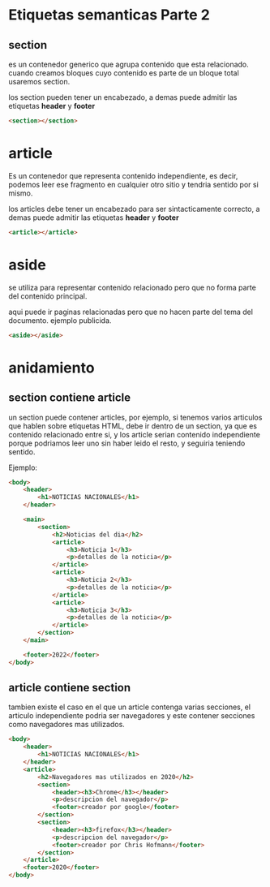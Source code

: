 # Etiquetas semanticas Parte 2

## section

es un contenedor generico que agrupa contenido que esta relacionado. cuando creamos bloques cuyo contenido es parte de un bloque total usaremos section.

los section pueden tener un encabezado, a demas puede admitir las etiquetas **header** y **footer**

```HTML
<section></section>
```

# article
Es un contenedor que representa contenido independiente, es decir, podemos leer ese fragmento en cualquier otro sitio y tendria sentido por si mismo.

los articles debe tener un encabezado para ser sintacticamente correcto, a demas puede admitir las etiquetas **header** y **footer**
```HTML
<article></article>
```
# aside
se utiliza para representar contenido relacionado pero que no forma parte del contenido principal.

aqui puede ir paginas relacionadas pero que no hacen parte del tema del documento. ejemplo publicida. 
```HTML
<aside></aside>
```
# anidamiento

## section contiene article

un section puede contener articles, por ejemplo, si tenemos varios articulos que hablen sobre etiquetas HTML, debe ir dentro de un section, ya que es contenido relacionado entre si, y los article serian contenido independiente porque podriamos leer uno sin haber leido el resto, y seguiria teniendo sentido.

Ejemplo:

```HTML
<body>
    <header>
        <h1>NOTICIAS NACIONALES</h1>
    </header>

    <main>
        <section>
            <h2>Noticias del dia</h2>
            <article>
                <h3>Noticia 1</h3>
                <p>detalles de la noticia</p>
            </article>
            <article>
                <h3>Noticia 2</h3>
                <p>detalles de la noticia</p>
            </article>
            <article>
                <h3>Noticia 3</h3>
                <p>detalles de la noticia</p>
            </article>
        </section>
    </main>

    <footer>2022</footer>
</body>
```
## article contiene section

tambien existe el caso en el que un article contenga varias secciones, el articulo independiente podria ser navegadores y este contener secciones como navegadores mas utilizados. 

```HTML
<body>
    <header>
        <h1>NOTICIAS NACIONALES</h1>
    </header>
    <article>
        <h2>Navegadores mas utilizados en 2020</h2>
        <section>
            <header><h3>Chrome</h3></header>
            <p>descripcion del navegador</p>
            <footer>creador por google</footer>
        </section>
        <section>
            <header><h3>firefox</h3></header>
            <p>descripcion del navegador</p>
            <footer>creador por Chris Hofmann</footer>
        </section>
    </article>
    <footer>2020</footer>
</body>
```
